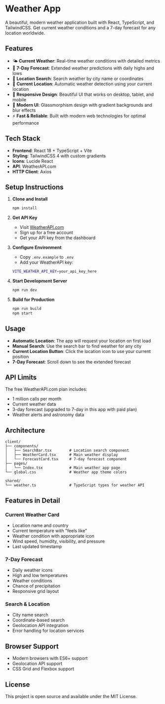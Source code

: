 # Weather App

A beautiful, modern weather application built with React, TypeScript, and TailwindCSS. Get current weather conditions and a 7-day forecast for any location worldwide.

## Features

- 🌤️ **Current Weather**: Real-time weather conditions with detailed metrics
- 📅 **7-Day Forecast**: Extended weather predictions with daily highs and lows
- 📍 **Location Search**: Search weather by city name or coordinates
- 🎯 **Current Location**: Automatic weather detection using your current location
- 📱 **Responsive Design**: Beautiful UI that works on desktop, tablet, and mobile
- 🎨 **Modern UI**: Glassmorphism design with gradient backgrounds and blur effects
- ⚡ **Fast & Reliable**: Built with modern web technologies for optimal performance

## Tech Stack

- **Frontend**: React 18 + TypeScript + Vite
- **Styling**: TailwindCSS 4 with custom gradients
- **Icons**: Lucide React
- **API**: WeatherAPI.com
- **HTTP Client**: Axios

## Setup Instructions

1. **Clone and Install**

   ```bash
   npm install
   ```

2. **Get API Key**

   - Visit [WeatherAPI.com](https://www.weatherapi.com/signup.aspx)
   - Sign up for a free account
   - Get your API key from the dashboard

3. **Configure Environment**

   - Copy `.env.example` to `.env`
   - Add your WeatherAPI key:

   ```bash
   VITE_WEATHER_API_KEY=your_api_key_here
   ```

4. **Start Development Server**

   ```bash
   npm run dev
   ```

5. **Build for Production**
   ```bash
   npm run build
   npm start
   ```

## Usage

- **Automatic Location**: The app will request your location on first load
- **Manual Search**: Use the search bar to find weather for any city
- **Current Location Button**: Click the location icon to use your current position
- **7-Day Forecast**: Scroll down to see the extended forecast

## API Limits

The free WeatherAPI.com plan includes:

- 1 million calls per month
- Current weather data
- 3-day forecast (upgraded to 7-day in this app with paid plan)
- Weather alerts and astronomy data

## Architecture

```
client/
├── components/
│   ├── SearchBar.tsx        # Location search component
│   ├── WeatherCard.tsx      # Main weather display
│   └── ForecastCard.tsx     # 7-day forecast component
├── pages/
│   └── Index.tsx            # Main weather app page
└── global.css               # Weather app theme colors

shared/
└── weather.ts               # TypeScript types for weather API
```

## Features in Detail

### Current Weather Card

- Location name and country
- Current temperature with "feels like"
- Weather condition with appropriate icon
- Wind speed, humidity, visibility, and pressure
- Last updated timestamp

### 7-Day Forecast

- Daily weather icons
- High and low temperatures
- Weather conditions
- Chance of precipitation
- Responsive grid layout

### Search & Location

- City name search
- Coordinate-based search
- Geolocation API integration
- Error handling for location services

## Browser Support

- Modern browsers with ES6+ support
- Geolocation API support
- CSS Grid and Flexbox support

## License

This project is open source and available under the MIT License.
